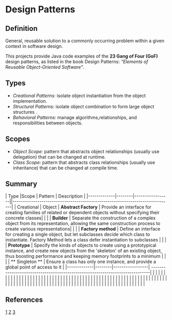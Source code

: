# Design Patterns

## Definition
General, reusable solution to a commonly occurring problem within a given context in software design.

This projects provide Java code examples of the **23 Gang of Four (GoF)** design patterns,
as listed in the book Design Patterns: _"Elements of Reusable Object-Oriented Software"_.

## Types

- *Creational Patterns:* isolate object instantiation from the object implementation.
- *Structural Patterns:* isolate object combination to form large object structures .
- *Behavioral Patterns:* manage algorithms,relationships, and responsibilities between objects.

## Scopes
- *Object Scope:* pattern that abstracts object relationships (usually use delegation) that can be changed at runtime.
- *Class Scope:* pattern that abstracts class relationships (usually use inheritance) that can be changed at compile time.


## Summary



| Type        |Scope   | Pattern         | Description                                                                 |
|-------------|--------|-----------------||-----------------------------------------------------------------------------|
| Creational  | Object | **Abstract Factory** | Provide an interface for creating families of related or dependent objects without specifying their concrete classes|
|             |        | **Builder**          | Separate the construction of a complex object from its representation, allowing the same construction process to create various representations|
|             |        | **Factory method**   |  Define an interface for creating a single object, but let subclasses decide which class to instantiate. Factory Method lets a class defer instantiation to subclasses |
|             |        | **Prototype**        |   Specify the kinds of objects to create using a prototypical instance, and create new objects from the 'skeleton' of an existing object, thus boosting performance and keeping memory footprints to a minimum |
|             |        | ** Singleton **   |   Ensure a class has only one instance, and provide a global point of access to it |
|-------------|--------|-----------------| -----------------------------------------------------------------------------|
|             |        |                 |                                                                                                                     |
|             |        |                 |                                                                                                                     |
|             |        |                 |                                                                                                                     |
|             |        |                 |                                                                                                                     |
|             |        |                 |                                                                                                                     |
|             |        |                 |                                                                                                                     |
|             |        |                 |                                                                                                                     |
|             |        |                 |                                                                                                                     |
|             |        |                 |                                                                                                                     |
|             |        |                 |                                                                                                                     |
|             |        |                 |                                                                                                                     |
|             |        |                 |                                                                                                                     |
|             |        |                 |                                                                                                                     |
|             |        |                 |                                                                                                                     |
|             |        |                 |                                                                                                                     |
|             |        |                 |                                                                                                                     |
|             |        |                 |                                                                                                                     |
|             |        |                 |                                                                                                                     |
|             |        |                 |                                                                                                                     |
|             |        |                 |                                                                                                                     |
|             |        |                 |                                                                                                                     |
|             |        |                 |                                                                                                                     |
|             |        |                 |                                                                                                                     |


## References
[1](https://en.wikipedia.org/wiki/Software_design_pattern)
[2](http://www.vincehuston.org/dp/)
[3](https://sourcemaking.com/design_patterns)

